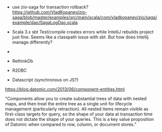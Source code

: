 
- use zio-saga for transaction rollback?
https://github.com/VladKopanev/zio-saga/blob/master/examples/src/main/scala/com/vladkopanev/zio/saga/example/dao/SagaLogDao.scala

- Scala 3.x sbt Test/compile creates errors while IntelliJ rebuilds project just fine. Seems like a classpath issue with sbt. But how does Intellij manage differently?

- 
- RethinkDb
- R2DBC
- Datascript (synchronous on JS?)






https://blog.datomic.com/2013/06/component-entities.html

"Components allow you to create substantial trees of data with nested maps, and then treat the entire tree as a single unit for lifecycle management (particularly retraction).  All nested items remain visible as first-class targets for query, so the shape of your data at transaction time does not dictate the shape of your queries.  This is a key value proposition of Datomic when compared to row, column, or document stores."


